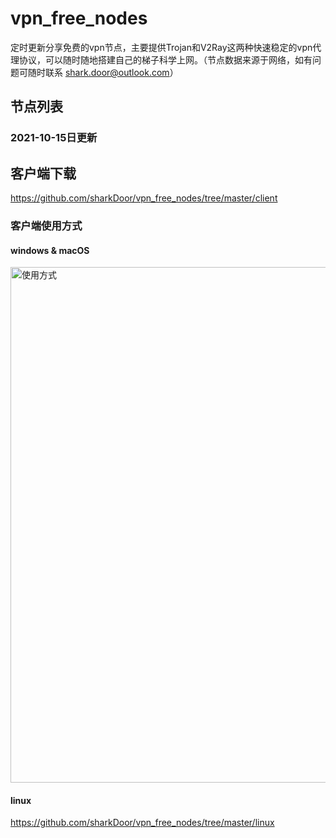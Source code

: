 # vpn_free_nodes

定时更新分享免费的vpn节点，主要提供Trojan和V2Ray这两种快速稳定的vpn代理协议，可以随时随地搭建自己的梯子科学上网。（节点数据来源于网络，如有问题可随时联系 shark.door@outlook.com）

## 节点列表

### 2021-10-15日更新



## 客户端下载

https://github.com/sharkDoor/vpn_free_nodes/tree/master/client

### 客户端使用方式

#### windows & macOS

<img width="825" alt="使用方式" src="https://user-images.githubusercontent.com/92512556/137468908-5f4d69ec-cad3-419b-ada7-3aea3595f67c.png">


#### linux

https://github.com/sharkDoor/vpn_free_nodes/tree/master/linux

